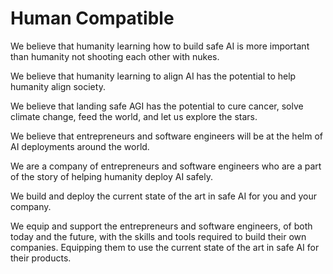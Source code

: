 # Human Compatible

We believe that humanity learning how to build safe AI is more important than
humanity not shooting each other with nukes.

We believe that humanity learning to align AI has the potential to help
humanity align society.

We believe that landing safe AGI has the potential to cure cancer, solve
climate change, feed the world, and let us explore the stars.

We believe that entrepreneurs and software engineers will be at the helm of AI
deployments around the world.

We are a company of entrepreneurs and software engineers who are a part of the
story of helping humanity deploy AI safely.

We build and deploy the current state of the art in safe AI for you and your
company.

We equip and support the entrepreneurs and software engineers, of both today
and the future, with the skills and tools required to build their own
companies. Equipping them to use the current state of the art in safe AI for
their products.
